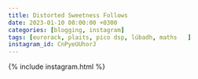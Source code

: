 ```yaml
---
title: Distorted Sweetness Follows
date: 2023-01-10 08:00:00 +0300
categories: [blogging, instagram]
tags: [eurorack, plaits, pico dsp, lúbadh, maths   ]
instagram_id: CnPyeUUhorJ
---
```


{% include instagram.html %}